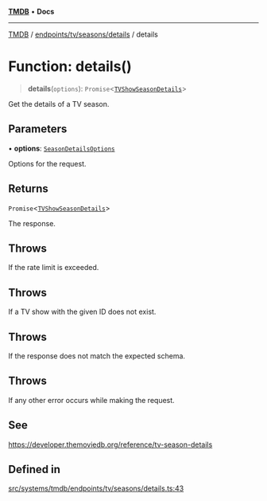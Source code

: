 [**TMDB**](../../../../../README.md) • **Docs**

***

[TMDB](../../../../../README.md) / [endpoints/tv/seasons/details](../README.md) / details

# Function: details()

> **details**(`options`): `Promise`\<[`TVShowSeasonDetails`](../../../../../structs/Schemas/type-aliases/TVShowSeasonDetails.md)\>

Get the details of a TV season.

## Parameters

• **options**: [`SeasonDetailsOptions`](../type-aliases/SeasonDetailsOptions.md)

Options for the request.

## Returns

`Promise`\<[`TVShowSeasonDetails`](../../../../../structs/Schemas/type-aliases/TVShowSeasonDetails.md)\>

The response.

## Throws

If the rate limit is exceeded.

## Throws

If a TV show with the given ID does not exist.

## Throws

If the response does not match the expected schema.

## Throws

If any other error occurs while making the request.

## See

https://developer.themoviedb.org/reference/tv-season-details

## Defined in

[src/systems/tmdb/endpoints/tv/seasons/details.ts:43](https://github.com/Norviah/media-hub/blob/65ee01fce9c30692d28d2f4e608ea7f18b4d7381/src/systems/tmdb/endpoints/tv/seasons/details.ts#L43)
